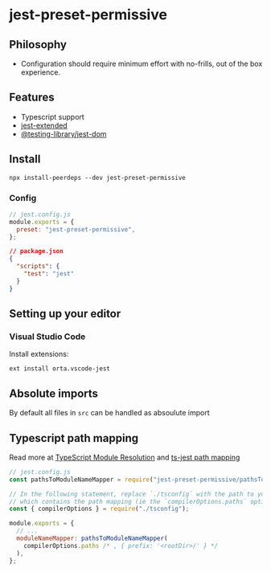 # jest-preset-permissive

## Philosophy

- Configuration should require minimum effort with no-frills, out of the box experience.

## Features

- Typescript support
- [jest-extended](https://github.com/jest-community/jest-extended)
- [@testing-library/jest-dom](https://github.com/testing-library/jest-dom)

## Install

```shell
npx install-peerdeps --dev jest-preset-permissive
```

### Config

```js
// jest.config.js
module.exports = {
  preset: "jest-preset-permissive",
};
```

```json
// package.json
{
  "scripts": {
    "test": "jest"
  }
}
```

## Setting up your editor

### Visual Studio Code

Install extensions:

```shell
ext install orta.vscode-jest
```

## Absolute imports

By default all files in `src` can be handled as absoulute import

## Typescript path mapping

Read more at [TypeScript Module Resolution](https://www.typescriptlang.org/docs/handbook/module-resolution.html#path-mapping) and [ts-jest path mapping](https://kulshekhar.github.io/ts-jest/user/config/#paths-mapping)

```js
// jest.config.js
const pathsToModuleNameMapper = require("jest-preset-permissive/pathsToModuleNameMapper"); // reuses the one from ts-jest

// In the following statement, replace `./tsconfig` with the path to your `tsconfig` file
// which contains the path mapping (ie the `compilerOptions.paths` option):
const { compilerOptions } = require("./tsconfig");

module.exports = {
  // ...
  moduleNameMapper: pathsToModuleNameMapper(
    compilerOptions.paths /* , { prefix: '<rootDir>/' } */
  ),
};
```
